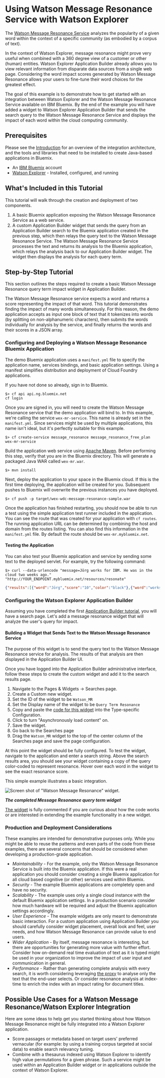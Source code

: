 # Using Watson Message Resonance Service with Watson Explorer

The [Watson Message Resonance Service](http://www.ibm.com/smarterplanet/us/en/ibmwatson/developercloud/message-resonance.html) analyzes the popularity of a given word within the context of a specific community (as embodied by a corpus of text).

In the context of Watson Explorer, message resonance might prove very useful when combined with a 360 degree view of a customer or other (human) entities. Watson Explorer Application Builder already allows you to view relevant information from disparate data sources from a single web page. Considering the word impact scores generated by Watson Message Resonance allows your users to fine-tune their word choices for the greatest effect.

The goal of this example is to demonstrate how to get started with an integration between Watson Explorer and the Watson Message Resonance Service available on IBM Bluemix. By the end of the example you will have added a widget to Watson Explorer Application Builder that sends the search query to the Watson Message Resonance Service and displays the impact of each word within the cloud computing community.



## Prerequisites
Please see the [Introduction](/README.md) for an overview of the integration architecture, and the tools and libraries that need to be installed to create Java-based applications in Bluemix.

- An [IBM Bluemix](https://ace.ng.bluemix.net/) account
- [Watson Explorer](http://www-01.ibm.com/support/knowledgecenter/SS8NLW_10.0.0/com.ibm.swg.im.infosphere.dataexpl.install.doc/c_install_wrapper.html) - Installed, configured, and running

## What's Included in this Tutorial

This tutorial will walk through the creation and deployment of two components.

1. A basic Bluemix application exposing the Watson Message Resonance Service as a web service.
2. A custom Application Builder widget that sends the query from an Application Builder search to the Bluemix application created in the previous step, which then relays the query text to the Watson Message Resonance Service.  The Watson Message Resonance Service processes the text and returns its analysis to the Bluemix application, which relays the analysis back to our Application Builder widget.  The widget then displays the analysis for each query term.

## Step-by-Step Tutorial

This section outlines the steps required to create a basic Watson Message Resonance query term impact widget in Application Builder.

The Watson Message Resonance service expects a word and returns a score representing the impact of that word.  This tutorial demonstrates finding the impact of many words simultaneously.  For this reason, the demo application accepts as input one block of text that it tokenizes into words (by splitting on non-alphanumeric characters), then submits the words individually for analysis by the service, and finally returns the words and their scores in a JSON array.

   
### Configuring and Deploying a Watson Message Resonance Bluemix Application

The demo Bluemix application uses a `manifest.yml` file to specify the application name, services bindings, and basic application settings.  Using a manifest simplifies distribution and deployment of Cloud Foundry applications.

If you have not done so already, sign in to Bluemix.

```
$> cf api api.ng.bluemix.net
cf login
```


Once you are signed in, you will need to create the Watson Message Resonance service that the demo application will bind to.  In this example, we're calling the service `wex-mr-service`. This name is already set in the `manifest.yml`.  Since services might be used by multiple applications, this name isn't ideal, but it's perfectly suitable for this example.

```
$> cf create-service message_resonance message_resonance_free_plan wex-mr-service
```


Build the application web service using [Apache Maven](http://maven.apache.org/). Before performing this step, verify that you are in the Bluemix directory. This will generate a packaged Java WAR called `wex-mr.war`.

```
$> mvn install
```

Next, deploy the application to your space in the Bluemix cloud.  If this is the first time deploying, the application will be created for you.  Subsequent pushes to Bluemix will overwrite the previous instances you have deployed.

```
$> cf push -p target/wex-wdc-message-resonance-sample.war
```


Once the application has finished restarting, you should now be able to run a test using the simple application test runner included in the application.  You can see the route that was created for your application with `cf routes`.  The running application URL can be determined by combining the host and domain from the routes listing.  You can also find this information in the `manifest.yml` file. By default the route should be `wex-mr.mybluemix.net`.

#### Testing the Application

You can also test your Bluemix application and service by sending some text to the deployed servlet.  For example, try the following command:

```
$> curl --data-urlencode "message=Jörg works for IBM. He was in the cloud two weeks ago." "http://YOUR_ENDPOINT.mybluemix.net/resources/resonate"
```
```JSON
{"results":[{"word":"Jörg","score":"10","color":"black"},{"word":"works","score":"16","color":"cornflowerblue"},{"word":"for","score":"35","color":"goldenrod"},{"word":"IBM","score":"29","color":"lawngreen"},{"word":"He","score":"23","color":"lawngreen"},{"word":"was","score":"26","color":"lawngreen"},{"word":"in","score":"37","color":"goldenrod"},{"word":"the","score":"40","color":"goldenrod"},{"word":"cloud","score":"42","color":"crimson"},{"word":"two","score":"20","color":"cornflowerblue"},{"word":"weeks","score":"15","color":"cornflowerblue"},{"word":"ago","score":"16","color":"cornflowerblue"}]}
```


### Configuring the Watson Explorer Application Builder

Assuming you have completed the first [Application Builder tutorial](http://www-01.ibm.com/support/knowledgecenter/SS8NLW_9.0.0/com.ibm.swg.im.infosphere.dataexpl.appbuilder.doc/c_de-ab-devapp-tutorial.html), you will have a search page.  Let's add a message resonance widget that will analyze the user's query for impact. 

#### Building a Widget that Sends Text to the Watson Message Resonance Service

The purpose of this widget is to send the query text to the Watson Message Resonance service for analysis. The results of that analysis are then displayed in the Application Builder UI.

Once you have logged into the Application Builder administrative interface, follow these steps to create the custom widget and add it to the search results page.

1. Navigate to the Pages & Widgets -> Searches page.
2. Create a Custom new widget.
3. Set the ID of the widget to be `Watson_MR`
4. Set the Display name of the widget to be `Query Term Resonance`
5. Copy and paste the [code for this widget](ApplicationBuilder/MessageResonance.erb) into the Type-specific Configuration.
6. Click to turn "Asynchronously load content" on.
7. Save the widget.
8. Go back to the Searches page
9. Drag the `Watson_MR` widget to the top of the center column of the Searches page and save the page configuration.

At this point the widget should be fully configured.  To test the widget, navigate to the application and enter a search string.  Above the search results area, you should see your widget containing a copy of the query color-coded to represent resonance.  Hover over each word in the widget to see the exact resonance score.

This simple example illustrates a basic integration.

![Screen shot of "Watson Message Resonance" widget.](ApplicationBuilder/watson-message-resonance-widget.png)

__*The completed Message Resonance query term widget*__

[The widget](ApplicationBuilder/MessageResonance.erb) is fully commented if you are curious about how the code works or are interested in extending the example functionality in a new widget.


### Production and Deployment Considerations

These examples are intended for demonstrative purposes only.  While you might be able to reuse the patterns and even parts of the code from these examples, there are several concerns that should be considered when developing a production-grade application.

- _Maintainability_ - For the example, only the Watson Message Resonance Service is built into the Bluemix application. If this were a real application you should consider creating a single Bluemix application for all cloud based cognitive (or other) services used within Bluemix.
- _Security_ - The example Bluemix applications are completely open and have no security.
- _Scalability_ - The example uses only a single cloud instance with the default Bluemix application settings.  In a production scenario consider how much hardware will be required and adjust the Bluemix application settings accordingly.
- _User Experience_ - The example widgets are only meant to demonstrate basic interaction. For a custom application using Application Builder you should carefully consider widget placement, overall look and feel, user needs, and how Watson Message Resonance can provide value to end users.
- _Wider Application_ - By itself, message resonance is interesting, but there are opportunities for generating more value with further effort. Consider how on-demand real time evaluation of text as it is typed might be used in your organization to improve the impact of user input and communication in general.
- _Performance_ - Rather than generating complete analysis with every search, it is worth considering leveraging [the proxy](/proxy/) to analyse only the text that the end-user selects.  Or consider resonance analysis at index-time to enrich the index with an impact rating for document titles.


## Possible Use Cases for a Watson Message Resonance/Watson Explorer Integration
 Here are some ideas to help get you started thinking about how Watson Message Resonance might be fully integrated into a Watson Explorer application.

- Score passages or metadata based on target users' preferred vernacular (for example: by using a training corpus targeted at social data) to enable search relevancy tuning.
- Combine with a thesaurus indexed using Watson Explorer to identify high value permutations for a given phrase.  Such a service might be used within an Application Builder widget or in applications outside the context of Watson Explorer.
